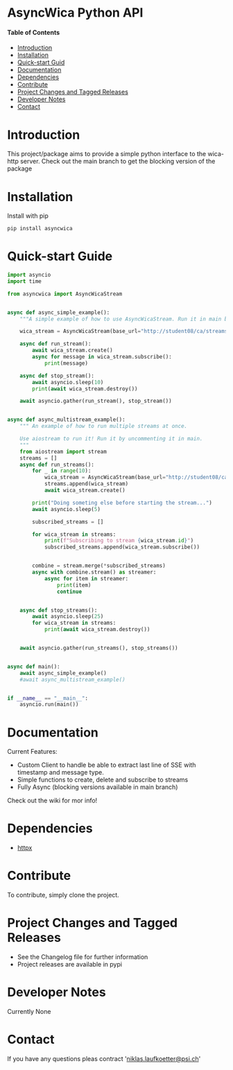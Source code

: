 # AsyncWica Python API
#### Table of Contents
- [Introduction](#introduction)
- [Installation](#installation)
- [Quick-start Guid](#quick-start-guide)
- [Documentation](#documentation)
- [Dependencies](#dependencies)
- [Contribute](#contribute)
- [Project Changes and Tagged Releases](#project-changes-and-tagged-releases)
- [Developer Notes](#developer-notes)
- [Contact](#contact)

# Introduction
This project/package aims to provide a simple python interface to the wica-http server.
Check out the main branch to get the blocking version of the package

# Installation
Install with pip
```bash
pip install asyncwica
```
# Quick-start Guide
```python
import asyncio
import time

from asyncwica import AsyncWicaStream


async def async_simple_example():
    """A simple example of how to use AsyncWicaStream. Run it in main by uncommenting it! """

    wica_stream = AsyncWicaStream(base_url="http://student08/ca/streams", channels=["MMAC3:STR:2"])

    async def run_stream():
        await wica_stream.create()
        async for message in wica_stream.subscribe():
            print(message)

    async def stop_stream():
        await asyncio.sleep(10)
        print(await wica_stream.destroy())

    await asyncio.gather(run_stream(), stop_stream())


async def async_multistream_example():
    """ An example of how to run multiple streams at once.

    Use aiostream to run it! Run it by uncommenting it in main.
    """
    from aiostream import stream
    streams = []
    async def run_streams():
        for _ in range(10):
            wica_stream = AsyncWicaStream(base_url="http://student08/ca/streams", channels=["MMAC3:STR:2"])
            streams.append(wica_stream)
            await wica_stream.create()

        print("Doing someting else before starting the stream...")
        await asyncio.sleep(5)

        subscribed_streams = []

        for wica_stream in streams:
            print(f"Subscribing to stream {wica_stream.id}")
            subscribed_streams.append(wica_stream.subscribe())


        combine = stream.merge(*subscribed_streams)
        async with combine.stream() as streamer:
            async for item in streamer:
                print(item)
                continue


    async def stop_streams():
        await asyncio.sleep(25)
        for wica_stream in streams:
            print(await wica_stream.destroy())


    await asyncio.gather(run_streams(), stop_streams())


async def main():
    await async_simple_example()
    #await async_multistream_example()


if __name__ == "__main__":
    asyncio.run(main())

```

# Documentation
Current Features:
* Custom Client to handle be able to extract last line of SSE with timestamp and message type.
* Simple functions to create, delete and subscribe to streams
* Fully Async (blocking versions available in main branch)

Check out the wiki for mor info!

# Dependencies
* [httpx](https://github.com/encode/httpx/)

# Contribute
To contribute, simply clone the project.

# Project Changes and Tagged Releases
* See the Changelog file for further information
* Project releases are available in pypi

# Developer Notes
Currently None

# Contact
If you have any questions pleas contract 'niklas.laufkoetter@psi.ch'